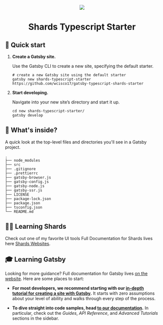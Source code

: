 

<p align="center">
    <a href="https://shards-gatsby-starter.netlify.com/">
  <img src="https://shards-gatsby-starter.netlify.com/static/6ec794a4ad26b1525810ccc0fa3476fc/a406c/logo-gatsby.png" />
  </a>
</p>

<h1 align="center">
  Shards Typescript Starter
</h1>

## 🚀 Quick start

1.  **Create a Gatsby site.**

    Use the Gatsby CLI to create a new site, specifying the default starter.

    ```shell
    # create a new Gatsby site using the default starter
    gatsby new shards-typescript-starter https://github.com/wcisco17/gatsby-typescript-shards-starter
    ```

1.  **Start developing.**

    Navigate into your new site’s directory and start it up.

    ```shell
    cd new shards-typescript-starter/
    gatsby develop
    ```

## 🧐 What's inside?

A quick look at the top-level files and directories you'll see in a Gatsby project.

    .
    ├── node_modules
    ├── src
    ├── .gitignore
    ├── .prettierrc
    ├── gatsby-browser.js
    ├── gatsby-config.js
    ├── gatsby-node.js
    ├── gatsby-ssr.js
    ├── LICENSE
    ├── package-lock.json
    ├── package.json
    ├── tsconfig.json
    └── README.md



## 👨‍🎤 Learning Shards
  Check out one of my favorite UI tools
  Full Documentation for Shards lives here [Shards Websites](https://designrevision.com/docs/shards-react/getting-started).

## 🎓 Learning Gatsby

Looking for more guidance? Full documentation for Gatsby lives [on the website](https://www.gatsbyjs.org/). Here are some places to start:

- **For most developers, we recommend starting with our [in-depth tutorial for creating a site with Gatsby](https://www.gatsbyjs.org/tutorial/).** It starts with zero assumptions about your level of ability and walks through every step of the process.

- **To dive straight into code samples, head [to our documentation](https://www.gatsbyjs.org/docs/).** In particular, check out the _Guides_, _API Reference_, and _Advanced Tutorials_ sections in the sidebar.
